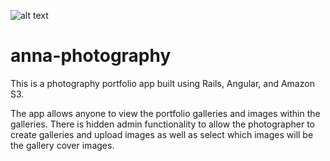 
![alt text](https://travis-ci.org/gjmcgough/anna-photography.svg?branch=master "Travis CI Build Status")

# anna-photography

This is a photography portfolio app built using Rails, Angular, and Amazon S3.

The app allows anyone to view the portfolio galleries and images within the galleries. There is hidden admin functionality to allow the photographer to create galleries and upload images as well as select which images will be the gallery cover images.
